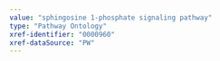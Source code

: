 ```yaml
---
value: "sphingosine 1-phosphate signaling pathway"
type: "Pathway Ontology"
xref-identifier: "0000960"
xref-dataSource: "PW"
---
```

